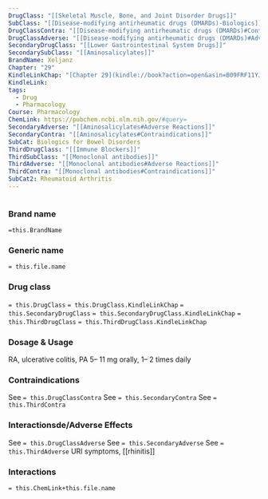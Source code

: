 ```yaml
---
DrugClass: "[[Skeletal Muscle, Bone, and Joint Disorder Drugs]]"
SubClass: "[[Disease-modifying antirheumatic drugs (DMARDs)-Biologics]]"
DrugClassContra: "[[Disease-modifying antirheumatic drugs (DMARDs)#Contraindications]]"
DrugClassAdverse: "[[Disease-modifying antirheumatic drugs (DMARDs)#Adverse Reactions]]"
SecondaryDrugClass: "[[Lower Gastrointestinal System Drugs]]"
SecondarySubClass: "[[Aminosalicylates]]"
BrandName: Xeljanz
Chapter: "29"
KindleLinkChap: "[Chapter 29](kindle://book?action=open&asin=B09FRF11YJ&location=15248)"
KindleLink: 
tags:
  - Drug
  - Pharmacology
Course: Pharmacology
ChemLink: https://pubchem.ncbi.nlm.nih.gov/#query=
SecondaryAdverse: "[[Aminosalicylates#Adverse Reactions]]"
SecondaryContra: "[[Aminosalicylates#Contraindications]]"
SubCat: Biologics for Bowel Disorders
ThirdDrugClass: "[[Immune Blockers]]"
ThirdSubClass: "[[Monoclonal antibodies]]"
ThirdAdverse: "[[Monoclonal antibodies#Adverse Reactions]]"
ThirdContra: "[[Monoclonal antibodies#Contraindications]]"
SubCat2: Rheumatoid Arthritis
---
```

```smiles

```

### Brand name
`=this.BrandName`

### Generic name
`= this.file.name`

### Drug class 
`= this.DrugClass`
	`= this.DrugClass.KindleLinkChap`
`= this.SecondaryDrugClass`
	`= this.SecondaryDrugClass.KindleLinkChap`
`= this.ThirdDrugClass`
	`= this.ThirdDrugClass.KindleLinkChap`

### Dosage & Usage
RA, ulcerative colitis, PA
5– 11 mg orally, 1– 2 times daily

### Contraindications
See `= this.DrugClassContra`
See `= this.SecondaryContra`
See `= this.ThirdContra`
### Interactionsde/Adverse Effects
See `= this.DrugClassAdverse`
See `= this.SecondaryAdverse`
See `= this.ThirdAdverse`
URI symptoms, [[rhinitis]]

### Interactions

`= this.ChemLink+this.file.name`

